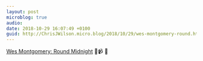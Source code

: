 ```yaml
---
layout: post
microblog: true
audio: 
date: 2018-10-29 16:07:49 +0100
guid: http://ChrisJWilson.micro.blog/2018/10/29/wes-montgomery-round.html
---
```

[Wes Montgomery: Round Midnight](https://youtu.be/MOm17yw__6U) 🎵📹 🎸
